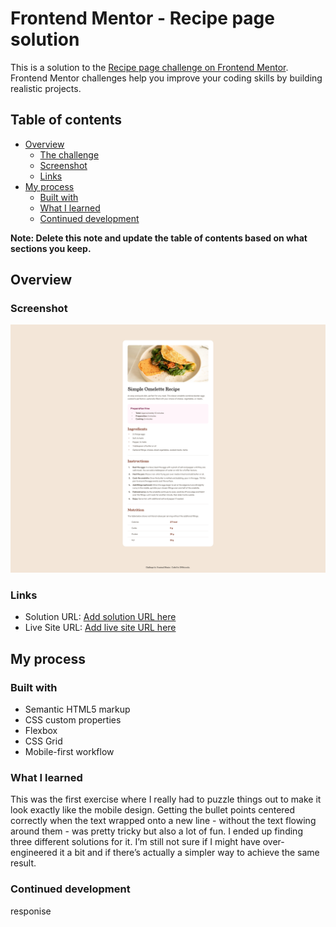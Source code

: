 # Frontend Mentor - Recipe page solution

This is a solution to the [Recipe page challenge on Frontend Mentor](https://www.frontendmentor.io/challenges/recipe-page-KiTsR8QQKm). Frontend Mentor challenges help you improve your coding skills by building realistic projects. 

## Table of contents

- [Overview](#overview)
  - [The challenge](#the-challenge)
  - [Screenshot](#screenshot)
  - [Links](#links)
- [My process](#my-process)
  - [Built with](#built-with)
  - [What I learned](#what-i-learned)
  - [Continued development](#continued-development)


**Note: Delete this note and update the table of contents based on what sections you keep.**

## Overview

### Screenshot

![](./screenshot.jpg)

### Links

- Solution URL: [Add solution URL here](https://www.frontendmentor.io/challenges/recipe-page-KiTsR8QQKm)
- Live Site URL: [Add live site URL here](https://d0bbysocks.github.io/Recipe-page/)

## My process

### Built with

- Semantic HTML5 markup
- CSS custom properties
- Flexbox
- CSS Grid
- Mobile-first workflow



### What I learned

This was the first exercise where I really had to puzzle things out to make it look exactly like the mobile design. Getting the bullet points centered correctly when the text wrapped onto a new line - without the text flowing around them - was pretty tricky but also a lot of fun. I ended up finding three different solutions for it. I’m still not sure if I might have over-engineered it a bit and if there’s actually a simpler way to achieve the same result.



### Continued development

responise

